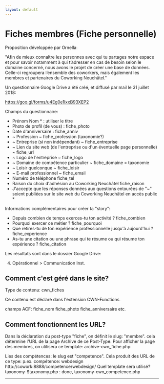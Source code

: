 ```yaml
---
layout: default
---
```


# Fiches membres (Fiche personnelle)

Proposition développée par Ornella:

"Afin de mieux connaître les personnes avec qui tu partages notre espace et pour savoir notamment à qui t’adresser en cas de besoin selon le domaine concerné, nous avons le projet de créer une base de données. Celle-ci regroupera l’ensemble des coworkers, mais également les membres et partenaires du Coworking Neuchâtel."

Un questionnaire Google Drive a été créé, et diffusé par mail le 31 juillet 2018:

https://goo.gl/forms/u4Eg0e1IxxB93XEP2 

Champs du questionnaire:

- Prénom Nom * : utiliser le titre
- Photo de profil (de vous) : fiche_photo
- Date d'anniversaire : fiche_anniv
- ~ Profession ~ fiche_profession (taxonomie?)
- ~ Entreprise (si non indépendant) ~ fiche_entreprise
- ~ Lien du site web (de l'entreprise ou d'un éventuelle page personnelle) ~ fiche_url
- ~ Logo de l'entreprise ~ fiche_logo
- ~ Domaine de compétence particulier ~ fiche_domaine = taxonomie
- ~ Loisir quelconque ~ fiche_loisir
- ~ E-mail professionnel ~ fiche_email
- Numéro de téléphone fiche_tel
- Raison du choix d'adhésion au Coworking Neuchâtel fiche_raison
- J'accepte que les réponses données aux questions entourées de "~" soient publiées sur le site web du Coworking Neuchâtel en accès public *

Informations complémentaires pour créer ta "story":

- Depuis combien de temps exerces-tu ton activité ? fiche_combien
- Pourquoi exercer ce métier ? fiche_pourquoi
- Que retires-tu de ton expérience professionnelle jusqu'à aujourd'hui ? fiche_experience
- As-tu une citation ou une phrase qui te résume ou qui résume ton expérience ? fiche_citation

Les résultats sont dans le dossier Google Drive:

4. Opérationnel > Communication Inst.

## Comment c'est géré dans le site?

Type de contenu: cwn_fiches

Ce contenu est déclaré dans l'extension CWN-Functions.

champs ACF:
fiche_nom
fiche_photo
fiche_anniversaire
etc.

## Comment fonctionnent les URL?

Dans la déclaration du post-type "fiche", on définit le slug: "membre".
cela détermine l'URL de la page Archive de ce Post-Type.
Pour afficher la page des membres, on utilisera ce template: archive-cwn_fiche.php

Lies des compétences: le slug est "competence". Cela produit des URL de ce type:
p.ex. compétence: webdesign
http://cowork:8888/competence/webdesign/
Quel template sera utilisé?
taxonomy-$taxonomy.php : donc, taxonomy-cwn_competence.php


***



